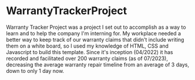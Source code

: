 # WarrantyTrackerProject
Warranty Tracker Project was a project I set out to accomplish as a way to learn and to help the company I'm interning for. My workplace needed a better way to keep track of our warranty claims that didn't include writing them on a white board, so I used my knowledge of HTML, CSS and Javascript to build this template. Since it's inception (04/2022) it has recorded and facilitated over 200 warranty claims (as of 07/2023), decreasing the average warranty repair timeline from an average of 3 days, down to only 1 day now.
